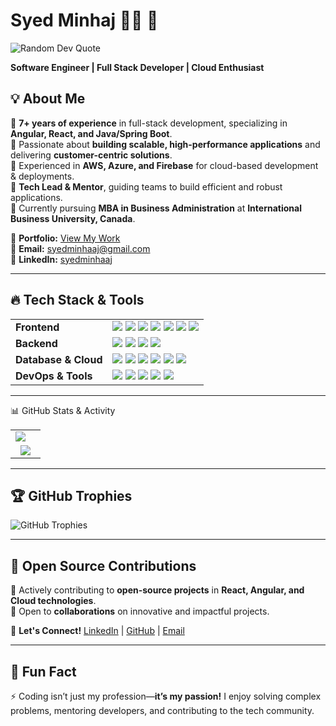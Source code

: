# Syed Minhaj 👨‍💻 🚀  

![Random Dev Quote](https://quotes-github-readme.vercel.app/api?type=horizontal&theme=radical)  

**Software Engineer | Full Stack Developer | Cloud Enthusiast**  

## 💡 About Me  
🔹 **7+ years of experience** in full-stack development, specializing in **Angular, React, and Java/Spring Boot**.  
🔹 Passionate about **building scalable, high-performance applications** and delivering **customer-centric solutions**.  
🔹 Experienced in **AWS, Azure, and Firebase** for cloud-based development & deployments.  
🔹 **Tech Lead & Mentor**, guiding teams to build efficient and robust applications.  
🔹 Currently pursuing **MBA in Business Administration** at **International Business University, Canada**.  

📌 **Portfolio:** [View My Work](https://main.d329vn699owsnq.amplifyapp.com/home)  
📧 **Email:** [syedminhaaj@gmail.com](mailto:syedminhaaj@gmail.com)  
💼 **LinkedIn:** [syedminhaaj](https://linkedin.com/in/syedminhaaj/)  

---  

## 🔥 Tech Stack & Tools  

<table>
  <tr>
    <td><b>Frontend</b></td>
    <td>
      <img src="https://img.shields.io/badge/html5-%23E34F26.svg?style=for-the-badge&logo=html5&logoColor=white" />
      <img src="https://img.shields.io/badge/css3-%231572B6.svg?style=for-the-badge&logo=css3&logoColor=white" />
      <img src="https://img.shields.io/badge/javascript-%23F7DF1E.svg?style=for-the-badge&logo=javascript&logoColor=black" />
      <img src="https://img.shields.io/badge/typescript-%23007ACC.svg?style=for-the-badge&logo=typescript&logoColor=white" />
      <img src="https://img.shields.io/badge/react-%2320232a.svg?style=for-the-badge&logo=react&logoColor=%2361DAFB" />
      <img src="https://img.shields.io/badge/angular-%23DD0031.svg?style=for-the-badge&logo=angular&logoColor=white" />
      <img src="https://img.shields.io/badge/vuejs-%2335495e.svg?style=for-the-badge&logo=vue.js&logoColor=%234FC08D" />
    </td>
  </tr>
  <tr>
    <td><b>Backend</b></td>
    <td>
      <img src="https://img.shields.io/badge/java-%23ED8B00.svg?style=for-the-badge&logo=openjdk&logoColor=white" />
      <img src="https://img.shields.io/badge/springboot-%236DB33F.svg?style=for-the-badge&logo=spring&logoColor=white" />
      <img src="https://img.shields.io/badge/node.js-6DA55F?style=for-the-badge&logo=node.js&logoColor=white" />
      <img src="https://img.shields.io/badge/express.js-%23404d59.svg?style=for-the-badge&logo=express&logoColor=%2361DAFB" />
    </td>
  </tr>
  <tr>
    <td><b>Database & Cloud</b></td>
    <td>
      <img src="https://img.shields.io/badge/mongodb-%2347A248.svg?style=for-the-badge&logo=mongodb&logoColor=white" />
      <img src="https://img.shields.io/badge/mysql-%2300f.svg?style=for-the-badge&logo=mysql&logoColor=white" />
      <img src="https://img.shields.io/badge/postgresql-%23316192.svg?style=for-the-badge&logo=postgresql&logoColor=white" />
      <img src="https://img.shields.io/badge/firebase-%23039BE5.svg?style=for-the-badge&logo=firebase" />
      <img src="https://img.shields.io/badge/aws-%23FF9900.svg?style=for-the-badge&logo=amazon-aws&logoColor=white" />
      <img src="https://img.shields.io/badge/azure-%230072C6.svg?style=for-the-badge&logo=microsoft-azure&logoColor=white" />
    </td>
  </tr>
  <tr>
    <td><b>DevOps & Tools</b></td>
    <td>
      <img src="https://img.shields.io/badge/docker-%230db7ed.svg?style=for-the-badge&logo=docker&logoColor=white" />
      <img src="https://img.shields.io/badge/kubernetes-%23326CE5.svg?style=for-the-badge&logo=kubernetes&logoColor=white" />
      <img src="https://img.shields.io/badge/github-%23121011.svg?style=for-the-badge&logo=github&logoColor=white" />
      <img src="https://img.shields.io/badge/git-%23F05032.svg?style=for-the-badge&logo=git&logoColor=white" />
      <img src="https://img.shields.io/badge/jira-%230052CC.svg?style=for-the-badge&logo=jira&logoColor=white" />
    </td>
  </tr>
</table>


---

📊 GitHub Stats & Activity
<table> <tr> <td align="center"> <img src="https://github-readme-stats.vercel.app/api?username=syedminhaaj&theme=radical&hide_border=false&include_all_commits=true&count_private=true" /> </td> <td align="center">  </td> </tr> <tr> <td colspan="2" align="center"> <img src="https://github-readme-stats.vercel.app/api/top-langs/?username=syedminhaaj&theme=radical&hide_border=false&layout=compact" /> </td> </tr> </table> 

---

## 🏆 GitHub Trophies  
![GitHub Trophies](https://github-profile-trophy.vercel.app/?username=syedminhaaj&theme=radical&no-frame=false&no-bg=true&margin-w=4)  

---

## 🎯 Open Source Contributions  
🔹 Actively contributing to **open-source projects** in **React, Angular, and Cloud technologies**.  
🔹 Open to **collaborations** on innovative and impactful projects.  

🔗 **Let's Connect!** [LinkedIn](https://linkedin.com/in/syedminhaaj/) | [GitHub](https://github.com/syedminhaaj) | [Email](mailto:syedminhaaj@gmail.com)  

---

## 🚀 Fun Fact  
⚡ Coding isn’t just my profession—**it’s my passion!** I enjoy solving complex problems, mentoring developers, and contributing to the tech community.  
